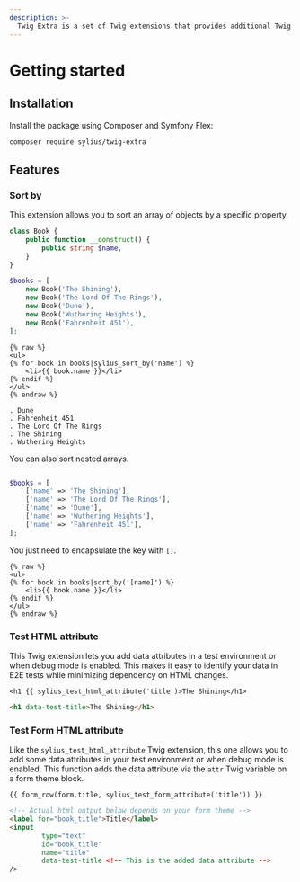 ```yaml
---
description: >-
  Twig Extra is a set of Twig extensions that provides additional Twig helpers.
---
```


# Getting started

## Installation

Install the package using Composer and Symfony Flex:

```bash
composer require sylius/twig-extra
```

## Features

### Sort by

This extension allows you to sort an array of objects by a specific property.

```php
class Book {
    public function __construct() {
        public string $name,
    }
}

$books = [
    new Book('The Shining'), 
    new Book('The Lord Of The Rings'), 
    new Book('Dune'),
    new Book('Wuthering Heights'),
    new Book('Fahrenheit 451'),
];
```

```twig
{% raw %}
<ul>
{% for book in books|sylius_sort_by('name') %}
    <li>{{ book.name }}</li>
{% endif %}
</ul>
{% endraw %}
```

```text
. Dune
. Fahrenheit 451
. The Lord Of The Rings
. The Shining
. Wuthering Heights
```

You can also sort nested arrays.

```php

$books = [
    ['name' => 'The Shining'], 
    ['name' => 'The Lord Of The Rings'],
    ['name' => 'Dune'],
    ['name' => 'Wuthering Heights'],
    ['name' => 'Fahrenheit 451'],
];
```

You just need to encapsulate the key with `[]`.

```twig
{% raw %}
<ul>
{% for book in books|sort_by('[name]') %}
    <li>{{ book.name }}</li>
{% endif %}
</ul>
{% endraw %}
```

### Test HTML attribute

This Twig extension lets you add data attributes in a test environment or when debug mode is enabled.
This makes it easy to identify your data in E2E tests while minimizing dependency on HTML changes.

```twig
<h1 {{ sylius_test_html_attribute('title')>The Shining</h1>
```

```html
<h1 data-test-title>The Shining</h1>
```

### Test Form HTML attribute

Like the `sylius_test_html_attribute` Twig extension, this one allows you to add some data attributes in your test environment or when debug mode is enabled.
This function adds the data attribute via the `attr` Twig variable on a form theme block.

```twig
{{ form_row(form.title, sylius_test_form_attribute('title')) }}
```

```html
<!-- Actual html output below depends on your form theme -->
<label for="book_title">Title</label>
<input 
        type="text" 
        id="book_title" 
        name="title" 
        data-test-title <!-- This is the added data attribute -->
/>
```
